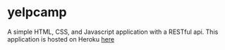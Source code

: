 # yelpcamp

A simple HTML, CSS, and Javascript application with a RESTful api. This application is hosted on Heroku [here](https://serene-atoll-03288.herokuapp.com/)
